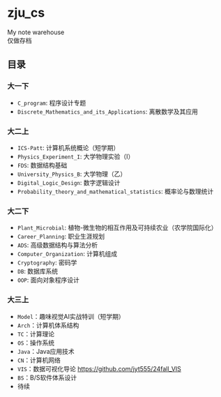 # zju_cs
My note warehouse<br/>
仅做存档

## 目录
### 大一下
* `C_program`: 程序设计专题
* `Discrete_Mathematics_and_its_Applications`: 离散数学及其应用
### 大二上
* `ICS-Patt`: 计算机系统概论（短学期）
* `Physics_Experiment_I`: 大学物理实验（I）
* `FDS`: 数据结构基础
* `University_Physics_B`: 大学物理（乙）
* `Digital_Logic_Design`: 数字逻辑设计
* `Probability_theory_and_mathematical_statistics`: 概率论与数理统计
### 大二下
* `Plant_Microbial`: 植物-微生物的相互作用及可持续农业（农学院国际化）
* `Career_Planning`: 职业生涯规划
* `ADS`: 高级数据结构与算法分析
* `Computer_Organization`: 计算机组成
* `Cryptography`: 密码学
* `DB`: 数据库系统
* `OOP`: 面向对象程序设计
### 大三上
* `Model`：趣味视觉AI实战特训（短学期）
* `Arch`：计算机体系结构
* `TC`：计算理论
* `OS`：操作系统
* `Java`：Java应用技术
* `CN`：计算机网络
* `VIS`：数据可视化导论 https://github.com/jyt555/24fall_VIS
* `BS`：B/S软件体系设计
* 待续
